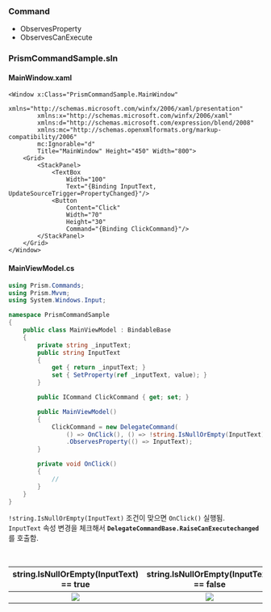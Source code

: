 ### Command

- ObservesProperty
- ObservesCanExecute 

### PrismCommandSample.sln

#### MainWindow.xaml
```xaml
<Window x:Class="PrismCommandSample.MainWindow"
        xmlns="http://schemas.microsoft.com/winfx/2006/xaml/presentation"
        xmlns:x="http://schemas.microsoft.com/winfx/2006/xaml"
        xmlns:d="http://schemas.microsoft.com/expression/blend/2008"
        xmlns:mc="http://schemas.openxmlformats.org/markup-compatibility/2006"
        mc:Ignorable="d"
        Title="MainWindow" Height="450" Width="800">
    <Grid>
        <StackPanel>
            <TextBox
                Width="100"
                Text="{Binding InputText, UpdateSourceTrigger=PropertyChanged}"/>
            <Button 
                Content="Click"
                Width="70"
                Height="30"
                Command="{Binding ClickCommand}"/>
        </StackPanel>
    </Grid>
</Window>
```

#### MainViewModel.cs
```csharp
using Prism.Commands;
using Prism.Mvvm;
using System.Windows.Input;

namespace PrismCommandSample
{
    public class MainViewModel : BindableBase
    {
        private string _inputText;
        public string InputText
        {
            get { return _inputText; }
            set { SetProperty(ref _inputText, value); }
        }

        public ICommand ClickCommand { get; set; }

        public MainViewModel()
        {
            ClickCommand = new DelegateCommand(
                () => OnClick(), () => !string.IsNullOrEmpty(InputText))
                .ObservesProperty(() => InputText);
        }

        private void OnClick()
        {
            //
        }
    }
}
```
`!string.IsNullOrEmpty(InputText)` 조건이 맞으면 `OnClick()` 실행됨.  
`InputText` 속성 변경을 체크해서 **`DelegateCommandBase.RaiseCanExecutechanged`** 를 호출함.

<br>

|string.IsNullOrEmpty(InputText) == true|string.IsNullOrEmpty(InputText) == false|
|:----:|:----:|
|![][image1]|![][image2]|

[image1]: https://user-images.githubusercontent.com/74305823/177899124-3ea20685-e922-47a2-a4ac-e1571adc77a6.png
[image2]: https://user-images.githubusercontent.com/74305823/177899140-f5aafaeb-4f6b-4582-943b-e6302cb4b82c.png
